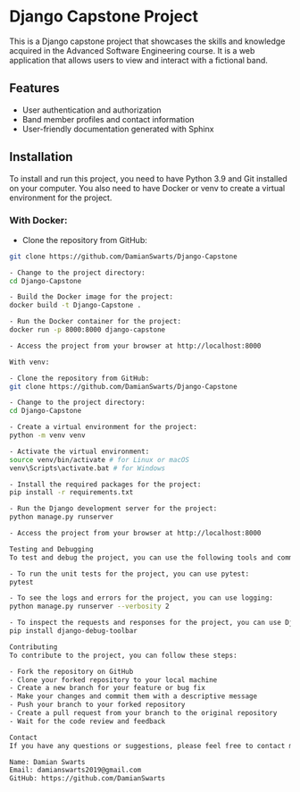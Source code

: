 # Django Capstone Project

This is a Django capstone project that showcases the skills and knowledge acquired in the Advanced Software Engineering course. It is a web application that allows users to view and interact with a fictional band.

## Features

- User authentication and authorization
- Band member profiles and contact information
- User-friendly documentation generated with Sphinx

## Installation

To install and run this project, you need to have Python 3.9 and Git installed on your computer. You also need to have Docker or venv to create a virtual environment for the project.

### With Docker:

- Clone the repository from GitHub:

```bash
git clone https://github.com/DamianSwarts/Django-Capstone

- Change to the project directory:
cd Django-Capstone

- Build the Docker image for the project:
docker build -t Django-Capstone .

- Run the Docker container for the project:
docker run -p 8000:8000 django-capstone

- Access the project from your browser at http://localhost:8000

With venv:

- Clone the repository from GitHub:
git clone https://github.com/DamianSwarts/Django-Capstone

- Change to the project directory:
cd Django-Capstone

- Create a virtual environment for the project:
python -m venv venv

- Activate the virtual environment:
source venv/bin/activate # for Linux or macOS
venv\Scripts\activate.bat # for Windows

- Install the required packages for the project:
pip install -r requirements.txt

- Run the Django development server for the project:
python manage.py runserver

- Access the project from your browser at http://localhost:8000

Testing and Debugging
To test and debug the project, you can use the following tools and commands:

- To run the unit tests for the project, you can use pytest:
pytest

- To see the logs and errors for the project, you can use logging:
python manage.py runserver --verbosity 2

- To inspect the requests and responses for the project, you can use Django debug toolbar:
pip install django-debug-toolbar

Contributing
To contribute to the project, you can follow these steps:

- Fork the repository on GitHub
- Clone your forked repository to your local machine
- Create a new branch for your feature or bug fix
- Make your changes and commit them with a descriptive message
- Push your branch to your forked repository
- Create a pull request from your branch to the original repository
- Wait for the code review and feedback

Contact
If you have any questions or suggestions, please feel free to contact me:

Name: Damian Swarts
Email: damianswarts2019@gmail.com
GitHub: https://github.com/DamianSwarts
